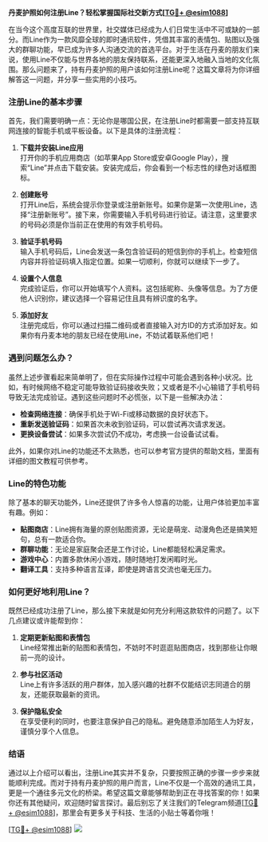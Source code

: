 **丹麦护照如何注册Line？轻松掌握国际社交新方式[[TG💪+ @esim1088](https://t.me/s/esim1088)]**

在当今这个高度互联的世界里，社交媒体已经成为人们日常生活中不可或缺的一部分。而Line作为一款风靡全球的即时通讯软件，凭借其丰富的表情包、贴图以及强大的群聊功能，早已成为许多人沟通交流的首选平台。对于生活在丹麦的朋友们来说，使用Line不仅能与世界各地的朋友保持联系，还能更深入地融入当地的文化氛围。那么问题来了，持有丹麦护照的用户该如何注册Line呢？这篇文章将为你详细解答这一问题，并分享一些实用的小技巧。

### 注册Line的基本步骤

首先，我们需要明确一点：无论你是哪国公民，在注册Line时都需要一部支持互联网连接的智能手机或平板设备。以下是具体的注册流程：

1. **下载并安装Line应用**  
   打开你的手机应用商店（如苹果App Store或安卓Google Play），搜索“Line”并点击下载安装。安装完成后，你会看到一个标志性的绿色对话框图标。

2. **创建账号**  
   打开Line后，系统会提示你登录或注册新账号。如果你是第一次使用Line，选择“注册新账号”。接下来，你需要输入手机号码进行验证。请注意，这里要求的号码必须是你当前正在使用的有效手机号码。

3. **验证手机号码**  
   输入手机号码后，Line会发送一条包含验证码的短信到你的手机上。检查短信内容并将验证码填入指定位置。如果一切顺利，你就可以继续下一步了。

4. **设置个人信息**  
   完成验证后，你可以开始填写个人资料。这包括昵称、头像等信息。为了方便他人识别你，建议选择一个容易记住且具有辨识度的名字。

5. **添加好友**  
   注册完成后，你可以通过扫描二维码或者直接输入对方ID的方式添加好友。如果你有丹麦本地的朋友已经在使用Line，不妨试着联系他们吧！

### 遇到问题怎么办？

虽然上述步骤看起来简单明了，但在实际操作过程中可能会遇到各种小状况。比如，有时候网络不稳定可能导致验证码接收失败；又或者是不小心输错了手机号码导致无法完成验证。遇到这些问题时不必慌张，以下是一些解决办法：

- **检查网络连接**：确保手机处于Wi-Fi或移动数据的良好状态下。
- **重新发送验证码**：如果首次未收到验证码，可以尝试再次请求发送。
- **更换设备尝试**：如果多次尝试仍不成功，考虑换一台设备试试看。

此外，如果你对Line的功能还不太熟悉，也可以参考官方提供的帮助文档，里面有详细的图文教程可供参考。

### Line的特色功能

除了基本的聊天功能外，Line还提供了许多令人惊喜的功能，让用户体验更加丰富有趣。例如：

- **贴图商店**：Line拥有海量的原创贴图资源，无论是萌宠、动漫角色还是搞笑短句，总有一款适合你。
- **群聊功能**：无论是家庭聚会还是工作讨论，Line都能轻松满足需求。
- **游戏中心**：内置多款休闲小游戏，随时随地打发闲暇时光。
- **翻译工具**：支持多种语言互译，即使是跨语言交流也毫无压力。

### 如何更好地利用Line？

既然已经成功注册了Line，那么接下来就是如何充分利用这款软件的问题了。以下几点建议或许能帮到你：

1. **定期更新贴图和表情包**  
   Line经常推出新的贴图和表情包，不妨时不时逛逛贴图商店，找到那些让你眼前一亮的设计。

2. **参与社区活动**  
   Line上有许多活跃的用户群体，加入感兴趣的社群不仅能结识志同道合的朋友，还能获取最新的资讯。

3. **保护隐私安全**  
   在享受便利的同时，也要注意保护自己的隐私。避免随意添加陌生人为好友，谨慎分享个人信息。

### 结语

通过以上介绍可以看出，注册Line其实并不复杂，只要按照正确的步骤一步步来就能顺利完成。而对于持有丹麦护照的用户而言，Line不仅是一个高效的通讯工具，更是一个通往多元文化的桥梁。希望这篇文章能够帮助到正在寻找答案的你！如果你还有其他疑问，欢迎随时留言探讨。最后别忘了关注我们的Telegram频道[[TG💪+ @esim1088](https://t.me/s/esim1088)]，那里会有更多关于科技、生活的小贴士等着你哦！

[[TG💪+ @esim1088](https://t.me/s/esim1088)] ![](https://i.postimg.cc/4NQfJmqS/Snipaste-2025-05-13-00-14-12.png)